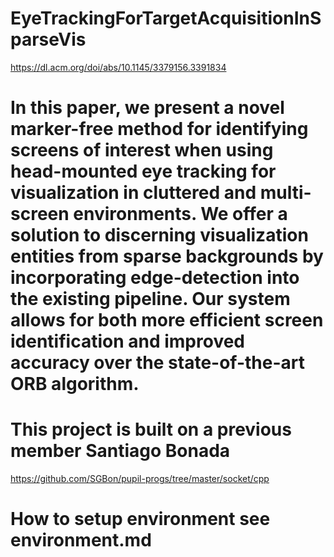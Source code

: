 # EyeTrackingForTargetAcquisitionInSparseVis 
https://dl.acm.org/doi/abs/10.1145/3379156.3391834
# In this paper, we present a novel marker-free method for identifying screens of interest when using head-mounted eye tracking for visualization in cluttered and multi-screen environments. We offer a solution to discerning visualization entities from sparse backgrounds by incorporating edge-detection into the existing pipeline. Our system allows for both more efficient screen identification and improved accuracy over the state-of-the-art ORB algorithm.
# This project is built on a previous member Santiago Bonada
https://github.com/SGBon/pupil-progs/tree/master/socket/cpp
# How to setup environment see environment.md
